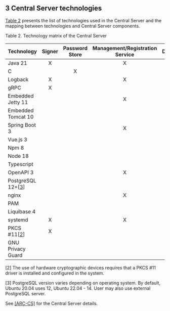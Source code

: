 ## 3 Central Server technologies

[Table 2](#Ref_Technology_matrix_of_the_central_server) presents the list of technologies used in the Central Server and the mapping between technologies and Central Server components.


Table 2. Technology matrix of the Central Server

| **Technology**                | **Signer** | **Password Store** | **Management/Registration Service** | **Database** | **User Interface** | **Rest API** | **Backend Scripts** | **Configuration Client** |
|-------------------------------|:----------:|:------------------:|:-----------------------------------:|:------------:|:------------------:|:------------:|:-------------------:|:------------------------:|
| Java 21                       |     X      |                    |                  X                  |              |                    |      X       |                     |            X             |
| C                             |            |         X          |                                     |              |                    |              |                     |                          |
| Logback                       |     X      |                    |                  X                  |              |                    |      X       |                     |            X             |
| gRPC                          |     X      |                    |                                     |              |                    |      X       |                     |                          |
| Embedded Jetty 11             |            |                    |                  X                  |              |                    |              |                     |                          |
| Embedded Tomcat 10            |            |                    |                                     |              |                    |      X       |                     |                          |
| Spring Boot 3                 |            |                    |                  X                  |              |                    |      X       |                     |                          |
| Vue.js 3                      |            |                    |                                     |              |         X          |              |                     |                          |
| Npm 8                         |            |                    |                                     |              |         X          |              |                     |                          |
| Node 18                       |            |                    |                                     |              |         X          |              |                     |                          |
| Typescript                    |            |                    |                                     |              |         X          |              |                     |                          |
| OpenAPI 3                     |            |                    |                  X                  |              |         X          |      X       |                     |                          |
| PostgreSQL 12+\[[3](#Ref_3)\] |            |                    |                                     |      X       |                    |      X       |          X          |                          |
| nginx                         |            |                    |                  X                  |              |                    |              |                     |                          |
| PAM                           |            |                    |                                     |              |                    |      X       |                     |                          |
| Liquibase 4                   |            |                    |                                     |      X       |                    |              |                     |                          |
| systemd                       |     X      |                    |                  X                  |              |                    |      X       |                     |            X             |
| PKCS \#11\[[2](#Ref_2)\]      |     X      |                    |                                     |              |                    |              |                     |                          |
| GNU Privacy Guard             |            |                    |                                     |              |                    |              |          X          |                          |
 

\[2\] The use of hardware cryptographic devices requires that a PKCS \#11 driver is installed and configured in the system.


\[3\] PostgreSQL version varies depending on operating system. By default, Ubuntu 20.04 uses 12, Ubuntu 22.04 - 14. User may also use external PostgreSQL server.

See [[ARC-CS]](#ARC-CS) for the Central Server details.